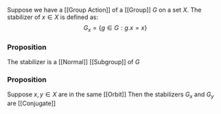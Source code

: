 Suppose we have a [[Group Action]] of a [[Group]] $G$ on a set $X$.
The stabilizer of $x\in X$ is defined as:
$$
G_{x} = \{ g\in G : g.x=x\}
$$
### Proposition
The stabilizer is a [[Normal]] [[Subgroup]] of $G$

### Proposition
Suppose $x,y\in X$ are in the same [[Orbit]]
Then the stabilizers $G_{x}$ and $G_{y}$ are [[Conjugate]]
